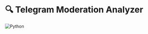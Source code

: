 # 🔍 Telegram Moderation Analyzer

![Python](https://img.shields.io/badge/Python-3.8+-blue?logo=python)
